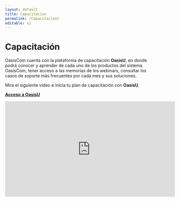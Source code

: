 ```yaml
---
layout: default
title: Capacitacion
permalink: /Capacitacion/
editable: si
---
```


# Capacitación


OasisCom cuenta con la plataforma de capacitación **OasisU**, en donde podrá conocer y aprender de cada uno de los productos del sistema OasisCom, tener acceso a las memorías de los webinars, consultar los casos de soporte más frecuentes por cada mes y sus soluciones.  

Mira el siguiente video e inicia tu plan de capacitación con **OasisU**.  

[**Acceso a OasisU**](https://www.youtube.com/embed/SbAI1f1iA34)

<iframe width="560" height="315" src="https://www.youtube.com/embed/SbAI1f1iA34" frameborder="0" allow="accelerometer; autoplay; clipboard-write; encrypted-media; gyroscope; picture-in-picture" allowfullscreen></iframe>



